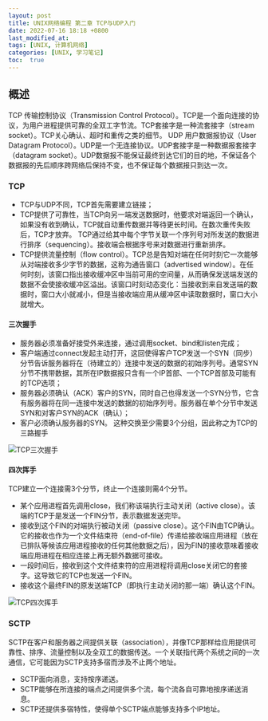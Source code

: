 ```yaml
---
layout: post
title: UNIX网络编程 第二章 TCP与UDP入门
date: 2022-07-16 18:18 +0800
last_modified_at: 
tags: [UNIX, 计算机网络]
categories: [UNIX, 学习笔记]
toc:  true
---
```


## 概述

TCP 传输控制协议（Transmission Control Protocol）。TCP是一个面向连接的协议，为用户进程提供可靠的全双工字节流。TCP套接字是一种流套接字（stream socket）。TCP关心确认、超时和重传之类的细节。
UDP 用户数据报协议（User Datagram Protocol）。UDP是一个无连接协议。UDP套接字是一种数据报套接字（datagram socket）。UDP数据报不能保证最终到达它们的目的地，不保证各个数据报的先后顺序跨网络后保持不变，也不保证每个数据报只到达一次。

### TCP

- TCP与UDP不同，TCP首先需要建立链接；
- TCP提供了可靠性，当TCP向另一端发送数据时，他要求对端返回一个确认，如果没有收到确认，TCP就自动重传数据并等待更长时间。在数次重传失败后，TCP才放弃。
TCP通过给其中每个字节关联一个序列号对所发送的数据进行排序（sequencing）。接收端会根据序号来对数据进行重新排序。
- TCP提供流量控制（flow control）。TCP总是告知对端在任何时刻它一次能够从对端接收多少字节的数据，这称为通告窗口（advertised window）。在任何时刻，该窗口指出接收缓冲区中当前可用的空间量，从而确保发送端发送的数据不会使接收缓冲区溢出。该窗口时刻动态变化：当接收到来自发送端的数据时，窗口大小就减小，但是当接收端应用从缓冲区中读取数据时，窗口大小就增大。

#### 三次握手

- 服务器必须准备好接受外来连接，通过调用socket、bind和listen完成；
- 客户端通过connect发起主动打开，这回使得客户TCP发送一个SYN（同步）分节告诉服务器将在（待建立的）连接中发送的数据的初始序列号。通常SYN分节不携带数据，其所在IP数据报只含有一个IP首部、一个TCP首部及可能有的TCP选项；
- 服务器必须确认（ACK）客户的SYN，同时自己也得发送一个SYN分节，它含有服务器将在同一连接中发送的数据的初始序列号。服务器在单个分节中发送SYN和对客户SYN的ACK（确认）；
- 客户必须确认服务器的SYN。
这种交换至少需要3个分组，因此称之为TCP的三路握手

![TCP三次握手](https://s3.bmp.ovh/imgs/2022/07/16/073525f83f600d05.png)

#### 四次挥手

TCP建立一个连接需3个分节，终止一个连接则需4个分节。

- 某个应用进程首先调用close，我们称该端执行主动关闭（active close）。该端的TCP于是发送一个FIN分节，表示数据发送完毕。
- 接收到这个FIN的对端执行被动关闭（passive close）。这个FIN由TCP确认。它的接收也作为一个文件结束符（end-of-file）传递给接收端应用进程（放在已排队等候该应用进程接收的任何其他数据之后），因为FIN的接收意味着接收端应用进程在相应连接上再无额外数据可接收。
- 一段时间后，接收到这个文件结束符的应用进程将调用close关闭它的套接字。这导致它的TCP也发送一个FIN。
- 接收这个最终FIN的原发送端TCP（即执行主动关闭的那一端）确认这个FIN。

![TCP四次挥手](https://s3.bmp.ovh/imgs/2022/07/16/c34303892b8f287f.png)

### SCTP

SCTP在客户和服务器之间提供关联（association），并像TCP那样给应用提供可靠性、排序、流量控制以及全双工的数据传送。一个关联指代两个系统之间的一次通信，它可能因为SCTP支持多宿而涉及不止两个地址。

- SCTP面向消息，支持按序递送。
- SCTP能够在所连接的端点之间提供多个流，每个流各自可靠地按序递送消息。
- SCTP还提供多宿特性，使得单个SCTP端点能够支持多个IP地址。